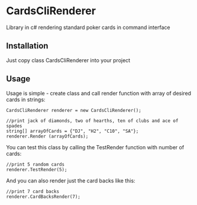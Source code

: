 # CardsCliRenderer
Library in c# rendering standard poker cards in command interface

## Installation
Just copy class CardsCliRenderer into your project

## Usage
Usage is simple - create class and call render function with array of desired cards in strings: 
```
CardsCliRenderer renderer = new CardsCliRenderer();

//print jack of diamonds, two of hearths, ten of clubs and ace of spades
string[] arrayOfCards = {"DJ", "H2", "C10", "SA"};
renderer.Render (arrayOfCards);
```
You can test this class by calling the TestRender function with number of cards: 
```
//print 5 random cards
renderer.TestRender(5);
```
And you can also render just the card backs like this:
```
//print 7 card backs
renderer.CardBacksRender(7);
```